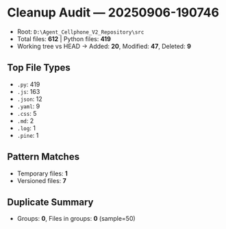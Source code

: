 # Cleanup Audit — 20250906-190746
- Root: `D:\Agent_Cellphone_V2_Repository\src`
- Total files: **612**  |  Python files: **419**
- Working tree vs HEAD → Added: **20**, Modified: **47**, Deleted: **9**

## Top File Types
- `.py`: 419
- `.js`: 163
- `.json`: 12
- `.yaml`: 9
- `.css`: 5
- `.md`: 2
- `.log`: 1
- `.pine`: 1

## Pattern Matches
- Temporary files: **1**
- Versioned files: **7**

## Duplicate Summary
- Groups: **0**, Files in groups: **0** (sample=50)